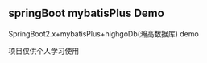 ## springBoot mybatisPlus Demo  



SpringBoot2.x+mybatisPlus+highgoDb(瀚高数据库) demo

项目仅供个人学习使用  



















 























  





  





​    





​    

















